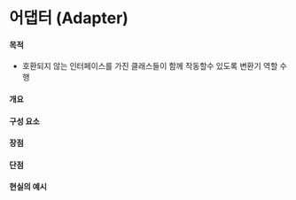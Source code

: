 # 어댑터 (Adapter)

#### 목적

- 호환되지 않는 인터페이스를 가진 클래스들이 함께 작동할수 있도록 변환기 역할 수행

#### 개요

#### 구성 요소

#### 장점

#### 단점

#### 현실의 예시
